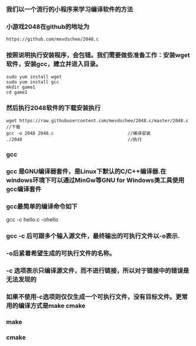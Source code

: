 ### 我们以一个流行的小程序来学习编译软件的方法
### 小游戏2048在github的地址为   
    https://github.com/mevdschee/2048.c
### 按照说明执行安装程序，会包错。我们需要做些准备工作：安装wget软件，安装gcc，建立并进入目录。
    sudo yum install wget
    sudo yum install gcc
    mkdir game1
    cd game1
### 然后执行2048软件的下载安装执行
    wget https://raw.githubusercontent.com/mevdschee/2048.c/master/2048.c    //下载
    gcc -o 2048 2048.c                            //编译安装
    ./2048                                        //执行

### gcc
### gcc 是GNU编译器套件，是Linux下默认的C/C++编译器.在windows环境下可以通过MinGw等GNU for Windows类工具使用gcc编译套件

### gcc最简单的编译命令如下

gcc -c hello.c -ohello

### gcc -c 后可跟多个输入源文件，最终输出的可执行文件以-o表示.
### -o后紧着希望生成的可执行文件的名称。
### -c 选项表示只编译源文件，而不进行链接，所以对于链接中的错误是无法发现的
### 如果不使用-c选项则仅仅生成一个可执行文件，没有目标文件。更常用的编译方式是make cmake
### make
### cmake
